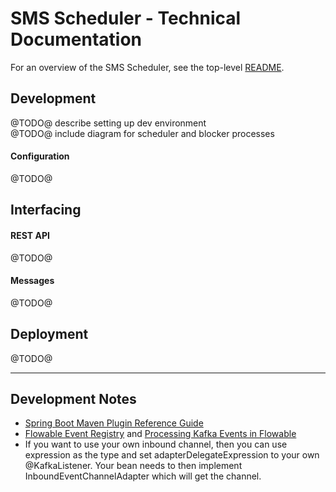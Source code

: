 # SMS Scheduler - Technical Documentation

For an overview of the SMS Scheduler, see the top-level [README](../README.md).


## Development

@TODO@ describe setting up dev environment  
@TODO@ include diagram for scheduler and blocker processes 

#### Configuration

@TODO@


## Interfacing

#### REST API

@TODO@

#### Messages

@TODO@


## Deployment

@TODO@


---

## Development Notes

* [Spring Boot Maven Plugin Reference Guide](https://docs.spring.io/spring-boot/docs/3.1.4/maven-plugin/reference/html/)
* [Flowable Event Registry](https://blog.flowable.org/2020/02/08/introducing-the-flowable-event-registry/) and
  [Processing Kafka Events in Flowable](https://blog.flowable.org/2020/03/24/flowable-business-processing-from-kafka-events/)
* If you want to use your own inbound channel, then you can use expression as the type and set adapterDelegateExpression to
  your own @KafkaListener. Your bean needs to then implement InboundEventChannelAdapter which will get the channel.

